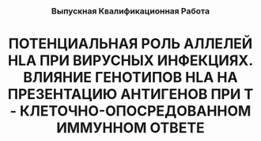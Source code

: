 <h3 style="text-align: center;">Выпускная Квалификационная Работа</h3>  
<h1 style="text-align: center;">ПОТЕНЦИАЛЬНАЯ РОЛЬ АЛЛЕЛЕЙ HLA ПРИ ВИРУСНЫХ ИНФЕКЦИЯХ. ВЛИЯНИЕ ГЕНОТИПОВ HLA НА ПРЕЗЕНТАЦИЮ АНТИГЕНОВ 
ПРИ Т - КЛЕТОЧНО-ОПОСРЕДОВАННОМ ИММУННОМ ОТВЕТЕ
</h1>